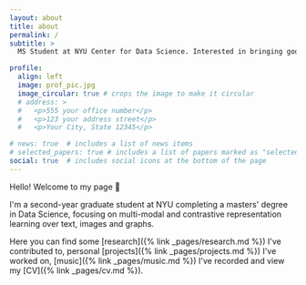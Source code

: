 ```yaml
---
layout: about
title: about
permalink: /
subtitle: > 
  MS Student at NYU Center for Data Science. Interested in bringing good ideas from representation learning over images, audio, text and graphs to production scale.

profile:
  align: left
  image: prof_pic.jpg
  image_circular: true # crops the image to make it circular
  # address: >
  #   <p>555 your office number</p>
  #   <p>123 your address street</p>
  #   <p>Your City, State 12345</p>

# news: true  # includes a list of news items
# selected_papers: true # includes a list of papers marked as "selected={true}"
social: true  # includes social icons at the bottom of the page
---
```

Hello! Welcome to my page :wave:

I'm a second-year graduate student at NYU completing a masters' degree in Data Science, focusing on multi-modal and contrastive representation learning over text, images and graphs.

Here you can find some [research]({% link _pages/research.md %}) I've contributed to, personal [projects]({% link _pages/projects.md %}) I've worked on, [music]({% link _pages/music.md %}) I've recorded and view my [CV]({% link _pages/cv.md %}).